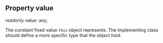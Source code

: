## Property value

readonly value: any;

The constant fixed value `this` object represents. The implementing class should
define a more specific type that the object hold.